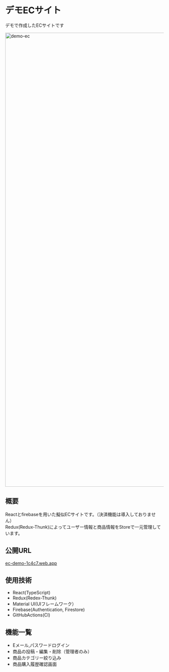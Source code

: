 # デモECサイト
デモで作成したECサイトです

<img width="1440" alt="demo-ec" src="https://user-images.githubusercontent.com/63761544/138218786-017540c0-854f-4d51-9762-5dffa6a105e2.png">

## 概要
Reactとfirebaseを用いた擬似ECサイトです。（決済機能は導入しておりません）  
Redux(Redux-Thunk)によってユーザー情報と商品情報をStoreで一元管理しています。

## 公開URL
[ec-demo-1c4c7.web.app](https://ec-demo-1c4c7.web.app)

## 使用技術
- React(TypeScript)
- Redux(Redex-Thunk)
- Material UI(UIフレームワーク）
- Firebase(Authentication, Firestore)
- GitHubActions(CI)

## 機能一覧
- Eメール,パスワードログイン
- 商品の投稿・編集・削除（管理者のみ）
- 商品カテゴリー絞り込み
- 商品購入履歴確認画面
